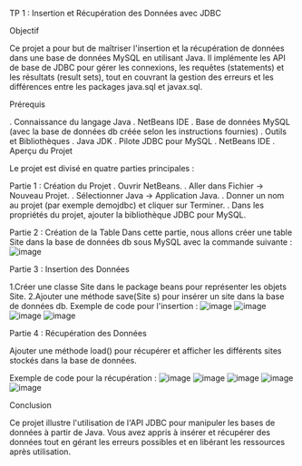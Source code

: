 TP 1 : Insertion et Récupération des Données avec JDBC

Objectif

Ce projet a pour but de maîtriser l'insertion et la récupération de données dans une base de données MySQL en utilisant Java. Il implémente les API de base de JDBC pour gérer les connexions, les requêtes (statements) et les résultats (result sets), tout en couvrant la gestion des erreurs et les différences entre les packages java.sql et javax.sql.

Prérequis

. Connaissance du langage Java
. NetBeans IDE
. Base de données MySQL (avec la base de données db créée selon les instructions fournies)
. Outils et Bibliothèques
. Java JDK
. Pilote JDBC pour MySQL
. NetBeans IDE
. Aperçu du Projet

Le projet est divisé en quatre parties principales :

Partie 1 : Création du Projet
. Ouvrir NetBeans.
. Aller dans Fichier -> Nouveau Projet.
. Sélectionner Java -> Application Java.
. Donner un nom au projet (par exemple demojdbc) et cliquer sur Terminer.
. Dans les propriétés du projet, ajouter la bibliothèque JDBC pour MySQL.

Partie 2 : Création de la Table
Dans cette partie, nous allons créer une table Site dans la base de données db sous MySQL avec la commande suivante :
![image](https://github.com/user-attachments/assets/0f8bb790-5a79-4f5d-9d10-0a68bf320f42)

Partie 3 : Insertion des Données

1.Créer une classe Site dans le package beans pour représenter les objets Site.
2.Ajouter une méthode save(Site s) pour insérer un site dans la base de données db.
Exemple de code pour l'insertion :
![image](https://github.com/user-attachments/assets/db7893ed-995e-4491-bc9f-cfd82f68ea9e)
![image](https://github.com/user-attachments/assets/88c2e63b-0502-4a5a-b0a6-c5fd6303b0f1)
![image](https://github.com/user-attachments/assets/d52a44e9-a9a7-406a-a9e4-316112885185)
![image](https://github.com/user-attachments/assets/8cf4738e-f4a8-4bc5-83e1-d18890080a6a)

Partie 4 : Récupération des Données

Ajouter une méthode load() pour récupérer et afficher les différents sites stockés dans la base de données.

Exemple de code pour la récupération :
![image](https://github.com/user-attachments/assets/5bfd7acb-699e-47e9-9f17-6841dadff799)
![image](https://github.com/user-attachments/assets/768191e5-1270-41b6-9b7c-2c729d70350e)
![image](https://github.com/user-attachments/assets/1b2288b1-c07d-4937-a1cb-a4c5729cfe1d)
![image](https://github.com/user-attachments/assets/284c6ebd-24bf-4447-a10f-9ed3a12f114e)
![image](https://github.com/user-attachments/assets/693bcd70-fc68-425d-8583-9e90b649d4ed)

Conclusion

Ce projet illustre l'utilisation de l'API JDBC pour manipuler les bases de données à partir de Java. Vous avez appris à insérer et récupérer des données tout en gérant les erreurs possibles et en libérant les ressources après utilisation.









